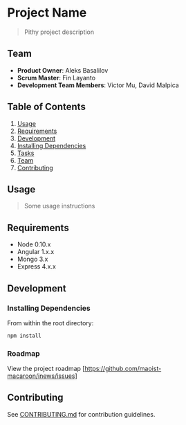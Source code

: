 # Project Name

> Pithy project description

## Team

- __Product Owner__: Aleks Basalilov
- __Scrum Master__: Fin Layanto
- __Development Team Members__: Victor Mu, David Malpica

## Table of Contents

1. [Usage](#Usage)
1. [Requirements](#requirements)
1. [Development](#development)
1. [Installing Dependencies](#installing-dependencies)
1. [Tasks](#tasks)
1. [Team](#team)
1. [Contributing](#contributing)

## Usage

> Some usage instructions

## Requirements

- Node 0.10.x
- Angular 1.x.x
- Mongo 3.x
- Express 4.x.x

## Development

### Installing Dependencies

From within the root directory:

```sh
npm install
```
### Roadmap

View the project roadmap [https://github.com/maoist-macaroon/inews/issues]


## Contributing

See [CONTRIBUTING.md](CONTRIBUTING.md) for contribution guidelines.
